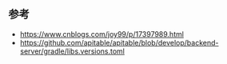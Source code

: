 ## 参考
- https://www.cnblogs.com/joy99/p/17397989.html
- https://github.com/apitable/apitable/blob/develop/backend-server/gradle/libs.versions.toml